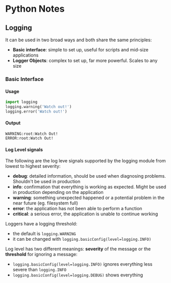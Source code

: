 # Python Notes

## Logging
It can be used in two broad ways and both share the same principles:
* **Basic interface**: simple to set up, useful for scripts and mid-size applications
* **Logger Objects**: complex to set up, far more powerful. Scales to any size

### Basic Interface
#### Usage
```python
import logging
logging.warning('Watch out!')
logging.error('Watch out!')
```
#### Output
```
WARNING:root:Watch Out!
ERROR:root:Watch Out!
```

#### Log Level signals

The following are the log leve signals supported by the logging module from lowest to highest severity:
* **debug**: detailed information, should be used when diagnosing problems. Shouldn't be used in production
* **info**: confirmation that everything is working as expected. Might be used in production depending on the application
* **warning**: something unexpected happened or a potential problem in the near future (eg. filesystem full)
* **error**: the application has not been able to perform a function
* **critical**: a serious error, the application is unable to continue working

Loggers have a logging threshold:
* the default is ```logging.WARNING```
* it can be changed with ```logging.basicConfig(level=logging.INFO)```

Log level has two different meanings: **severity** of the message or the **threshold** for ignoring a message:
* ```logging.basicConfig(level=logging.INFO)``` ignores everything less severe than ```logging.INFO```
* ```logging.basicConfig(level=logging.DEBUG)``` shows everything



